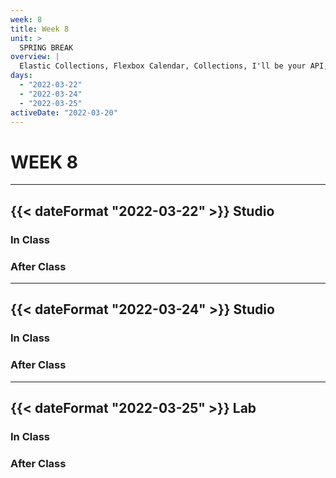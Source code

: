 ```yaml
---
week: 8
title: Week 8
unit: >
  SPRING BREAK
overview: |
  Elastic Collections, Flexbox Calendar, Collections, I'll be your API, ~~jQuery~~, Farewell, world
days:
  - "2022-03-22"
  - "2022-03-24"
  - "2022-03-25"
activeDate: "2022-03-20"
---
```

# WEEK 8

---

## {{< dateFormat "2022-03-22" >}} Studio

### In Class

### After Class

---

## {{< dateFormat "2022-03-24" >}} Studio

### In Class

### After Class

---

## {{< dateFormat "2022-03-25" >}} Lab

### In Class

### After Class